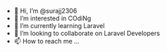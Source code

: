 - 👋 Hi, I’m @surajj2306
- 👀 I’m interested in COdiNg
- 🌱 I’m currently learning Laravel
- 💞️ I’m looking to collaborate on Laravel Developers
- 📫 How to reach me ...

<!---
surajj2306/surajj2306 is a ✨ special ✨ repository because its `README.md` (this file) appears on your GitHub profile.
You can click the Preview link to take a look at your changes.
--->
